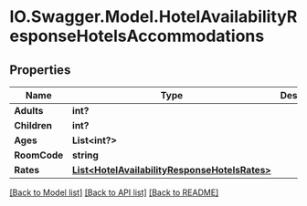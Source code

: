 # IO.Swagger.Model.HotelAvailabilityResponseHotelsAccommodations
## Properties

Name | Type | Description | Notes
------------ | ------------- | ------------- | -------------
**Adults** | **int?** |  | [optional] 
**Children** | **int?** |  | [optional] 
**Ages** | **List&lt;int?&gt;** |  | [optional] 
**RoomCode** | **string** |  | [optional] 
**Rates** | [**List&lt;HotelAvailabilityResponseHotelsRates&gt;**](HotelAvailabilityResponseHotelsRates.md) |  | [optional] 

[[Back to Model list]](../README.md#documentation-for-models) [[Back to API list]](../README.md#documentation-for-api-endpoints) [[Back to README]](../README.md)

